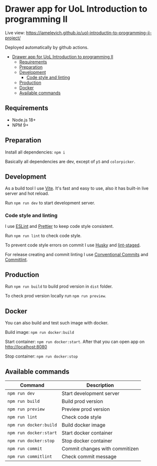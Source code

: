 # Drawer app for UoL Introduction to programming II

Live view: https://iamelevich.github.io/uol-introductin-to-programming-ii-project/

Deployed automatically by github actions.

- [Drawer app for UoL Introduction to programming II](#drawer-app-for-uol-introduction-to-programming-ii)
  - [Requirements](#requirements)
  - [Preparation](#preparation)
  - [Development](#development)
    - [Code style and linting](#code-style-and-linting)
  - [Production](#production)
  - [Docker](#docker)
  - [Available commands](#available-commands)

## Requirements

- Node.js 18+
- NPM 9+

## Preparation

Install all dependencies: `npm i`

Basically all dependencies are dev, except of `p5` and `colorpicker`.

## Development

As a build tool I use [Vite](https://vitejs.dev/). It's fast and easy to use, also it has built-in live server and hot reload.

Run `npm run dev` to start development server.

### Code style and linting

I use [ESLint](https://eslint.org/) and [Prettier](https://prettier.io/) to keep code style consistent.

Run `npm run lint` to check code style.

To prevent code style errors on commit I use [Husky](https://typicode.github.io/husky/#/) and [lint-staged](https://github.com/okonet/lint-staged).

For release creating and commit linting I use [Conventional Commits](https://www.conventionalcommits.org/en/v1.0.0/) and [Commitlint](https://commitlint.js.org/#/).

## Production

Run `npm run build` to build prod version in `dist` folder.

To check prod version locally run `npm run preview`.

## Docker

You can also build and test such image with docker.

Build image: `npm run docker:build`

Start container: `npm run docker:start`. After that you can open app on [http://localhost:8080](http://localhost:8080)

Stop container: `npm run docker:stop`

## Available commands

| Command                | Description                    |
| ---------------------- | ------------------------------ |
| `npm run dev`          | Start development server       |
| `npm run build`        | Build prod version             |
| `npm run preview`      | Preview prod version           |
| `npm run lint`         | Check code style               |
| `npm run docker:build` | Build docker image             |
| `npm run docker:start` | Start docker container         |
| `npm run docker:stop`  | Stop docker container          |
| `npm run commit`       | Commit changes with commitizen |
| `npm run commitlint`   | Check commit message           |
